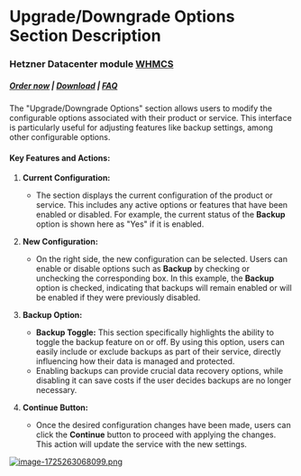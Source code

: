 # Upgrade/Downgrade Options Section Description

### Hetzner Datacenter module **[WHMCS](https://puqcloud.com/link.php?id=77)**

#####  [Order now](https://puqcloud.com/whmcs-module-hetznerdatacenter.php) | [Download](https://download.puqcloud.com/WHMCS/servers/PUQ_WHMCS-HetznerDatacenter/) | [FAQ](https://faq.puqcloud.com/)

The "Upgrade/Downgrade Options" section allows users to modify the configurable options associated with their product or service. This interface is particularly useful for adjusting features like backup settings, among other configurable options.

#### Key Features and Actions:

1. **Current Configuration:**
    
    
    - The section displays the current configuration of the product or service. This includes any active options or features that have been enabled or disabled. For example, the current status of the **Backup** option is shown here as "Yes" if it is enabled.
2. **New Configuration:**
    
    
    - On the right side, the new configuration can be selected. Users can enable or disable options such as **Backup** by checking or unchecking the corresponding box. In this example, the **Backup** option is checked, indicating that backups will remain enabled or will be enabled if they were previously disabled.
3. **Backup Option:**
    
    
    - **Backup Toggle:** This section specifically highlights the ability to toggle the backup feature on or off. By using this option, users can easily include or exclude backups as part of their service, directly influencing how their data is managed and protected.
    - Enabling backups can provide crucial data recovery options, while disabling it can save costs if the user decides backups are no longer necessary.
4. **Continue Button:**
    
    
    - Once the desired configuration changes have been made, users can click the **Continue** button to proceed with applying the changes. This action will update the service with the new settings.

[![image-1725263068099.png](https://doc.puq.info/uploads/images/gallery/2024-09/scaled-1680-/image-1725263068099.png)](https://doc.puq.info/uploads/images/gallery/2024-09/image-1725263068099.png)